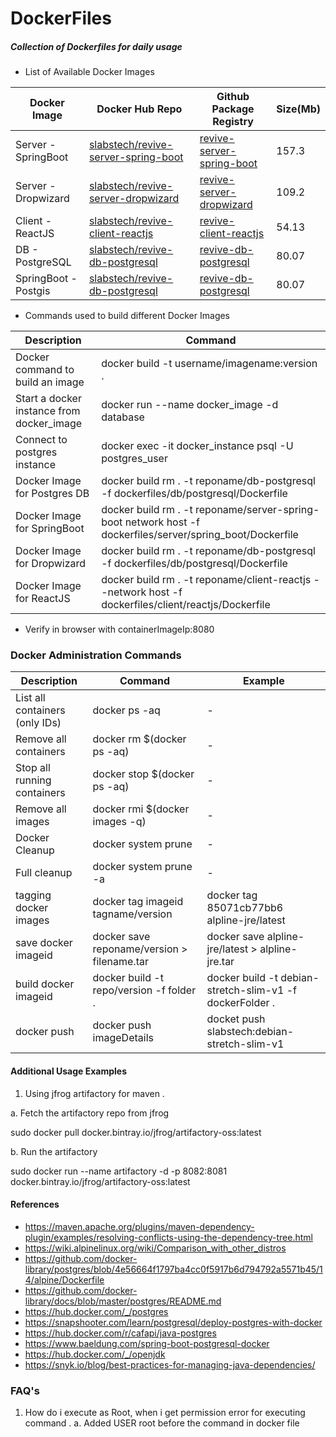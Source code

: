 # DockerFiles
##### Collection of Dockerfiles for daily usage

* List of Available Docker Images

| Docker Image         | Docker Hub Repo                                                                                     | Github Package Registry                                                                                       | Size(Mb) |
|----------------------|-----------------------------------------------------------------------------------------------------|---------------------------------------------------------------------------------------------------------------|----------|
| Server - SpringBoot  | [slabstech/revive-server-spring-boot](https://hub.docker.com/r/slabstech/revive-server-spring-boot) | [revive-server-spring-boot](https://github.com/sachinsshetty/revive/pkgs/container/revive-server-spring-boot) | 157.3    |
| Server - Dropwizard  | [slabstech/revive-server-dropwizard](https://hub.docker.com/r/slabstech/revive-server-dropwizard)   | [revive-server-dropwizard](https://github.com/sachinsshetty/revive/pkgs/container/revive-server-dropwizard)   | 109.2    |
| Client - ReactJS     | [slabstech/revive-client-reactjs](https://hub.docker.com/r/slabstech/revive-client-reactjs)         | [revive-client-reactjs](https://github.com/sachinsshetty/revive/pkgs/container/revive-client-reactjs)         | 54.13    |
| DB - PostgreSQL      | [slabstech/revive-db-postgresql](https://hub.docker.com/r/slabstech/revive-db-postgresql)           | [revive-db-postgresql](https://github.com/sachinsshetty/revive/pkgs/container/revive-db-postgresql)           | 80.07    |
| SpringBoot - Postgis | [slabstech/revive-db-postgresql](https://hub.docker.com/r/slabstech/revive-db-postgresql)           | [revive-db-postgresql](https://github.com/sachinsshetty/revive/pkgs/container/revive-db-postgresql)           | 80.07    |


* Commands used to build different Docker Images

| Description                               | Command                                                                                                    |
|-------------------------------------------|------------------------------------------------------------------------------------------------------------|
| Docker command to build an image          | docker build -t username/imagename:version .                                                               |
| Start a docker instance from docker_image | docker run --name docker_image -d database                                                                 |
| Connect to postgres instance              | docker exec -it docker_instance psql -U postgres_user                                                      |
| Docker Image for Postgres DB              | docker build rm . -t reponame/db-postgresql -f dockerfiles/db/postgresql/Dockerfile                        |
| Docker Image for SpringBoot               | docker build rm . -t reponame/server-spring-boot network host -f dockerfiles/server/spring_boot/Dockerfile |
| Docker Image for Dropwizard               | docker build rm . -t reponame/db-postgresql -f dockerfiles/db/postgresql/Dockerfile                        |
| Docker Image for ReactJS                  | docker build rm . -t reponame/client-reactjs --network host -f dockerfiles/client/reactjs/Dockerfile       |


* Verify in browser with containerImageIp:8080



### Docker Administration Commands

| Description                    | Command                                     | Example                                                   |
|--------------------------------|---------------------------------------------|-----------------------------------------------------------|
| List all containers (only IDs) | docker ps -aq                               | -                                                         |
| Remove all containers          | docker rm $(docker ps -aq)                  | -                                                         |
| Stop all running containers    | docker stop $(docker ps -aq)                | -                                                         |
| Remove all images              | docker rmi $(docker images -q)              | -                                                         |
| Docker Cleanup                 | docker system prune                         | -                                                         |
| Full cleanup                   | docker system prune -a                      | -                                                         |
| tagging docker images          | docker tag imageid tagname/version          | docker tag 85071cb77bb6 alpline-jre/latest                |
| save docker imageid            | docker save reponame/version > filename.tar | docker save alpline-jre/latest > alpline-jre.tar          |
| build docker imageid           | docker build -t repo/version -f folder .    | docker build -t debian-stretch-slim-v1  -f dockerFolder . |
| docker push                    | docker push imageDetails                    | docket push slabstech:debian-stretch-slim-v1              |




#### Additional Usage Examples

1. Using jfrog artifactory for maven .

  a. Fetch the artifactory repo from jfrog

   sudo docker pull docker.bintray.io/jfrog/artifactory-oss:latest

  b. Run the artifactory

   sudo docker run --name artifactory -d -p 8082:8081 docker.bintray.io/jfrog/artifactory-oss:latest 



#### References

* https://maven.apache.org/plugins/maven-dependency-plugin/examples/resolving-conflicts-using-the-dependency-tree.html
* https://wiki.alpinelinux.org/wiki/Comparison_with_other_distros
* https://github.com/docker-library/postgres/blob/4e56664f1797ba4cc0f5917b6d794792a5571b45/14/alpine/Dockerfile
* https://github.com/docker-library/docs/blob/master/postgres/README.md
* https://hub.docker.com/_/postgres
* https://snapshooter.com/learn/postgresql/deploy-postgres-with-docker
* https://hub.docker.com/r/cafapi/java-postgres
* https://www.baeldung.com/spring-boot-postgresql-docker
* https://hub.docker.com/_/openjdk
* https://snyk.io/blog/best-practices-for-managing-java-dependencies/

### FAQ's

1. How do i execute as Root, when i get permission error for executing command .
   a. Added USER root before the command in docker file

